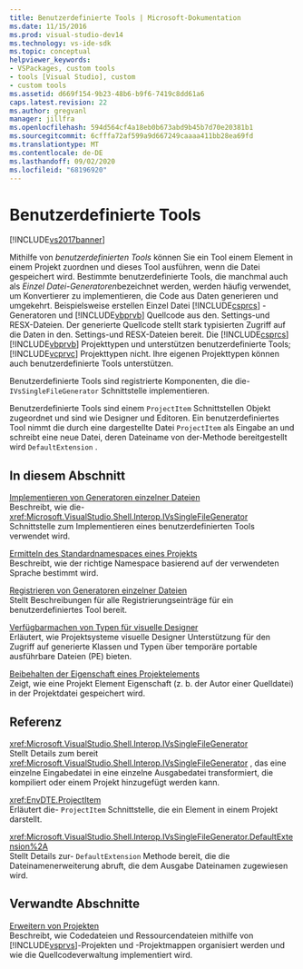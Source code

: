 ```yaml
---
title: Benutzerdefinierte Tools | Microsoft-Dokumentation
ms.date: 11/15/2016
ms.prod: visual-studio-dev14
ms.technology: vs-ide-sdk
ms.topic: conceptual
helpviewer_keywords:
- VSPackages, custom tools
- tools [Visual Studio], custom
- custom tools
ms.assetid: d669f154-9b23-48b6-b9f6-7419c8dd61a6
caps.latest.revision: 22
ms.author: gregvanl
manager: jillfra
ms.openlocfilehash: 594d564cf4a18eb0b673abd9b45b7d70e20381b1
ms.sourcegitcommit: 6cfffa72af599a9d667249caaaa411bb28ea69fd
ms.translationtype: MT
ms.contentlocale: de-DE
ms.lasthandoff: 09/02/2020
ms.locfileid: "68196920"
---
```

# <a name="custom-tools"></a>Benutzerdefinierte Tools
[!INCLUDE[vs2017banner](../../includes/vs2017banner.md)]

Mithilfe von *benutzerdefinierten Tools* können Sie ein Tool einem Element in einem Projekt zuordnen und dieses Tool ausführen, wenn die Datei gespeichert wird. Bestimmte benutzerdefinierte Tools, die manchmal auch als *Einzel Datei-Generatoren*bezeichnet werden, werden häufig verwendet, um Konvertierer zu implementieren, die Code aus Daten generieren und umgekehrt. Beispielsweise erstellen Einzel Datei [!INCLUDE[csprcs](../../includes/csprcs-md.md)] -Generatoren und [!INCLUDE[vbprvb](../../includes/vbprvb-md.md)] Quellcode aus den. Settings-und RESX-Dateien. Der generierte Quellcode stellt stark typisierten Zugriff auf die Daten in den. Settings-und RESX-Dateien bereit. Die [!INCLUDE[csprcs](../../includes/csprcs-md.md)] [!INCLUDE[vbprvb](../../includes/vbprvb-md.md)] Projekttypen und unterstützen benutzerdefinierte Tools; [!INCLUDE[vcprvc](../../includes/vcprvc-md.md)] Projekttypen nicht. Ihre eigenen Projekttypen können auch benutzerdefinierte Tools unterstützen.  
  
 Benutzerdefinierte Tools sind registrierte Komponenten, die die- `IVsSingleFileGenerator` Schnittstelle implementieren.  
  
 Benutzerdefinierte Tools sind einem `ProjectItem` Schnittstellen Objekt zugeordnet und sind wie Designer und Editoren. Ein benutzerdefiniertes Tool nimmt die durch eine dargestellte Datei `ProjectItem` als Eingabe an und schreibt eine neue Datei, deren Dateiname von der-Methode bereitgestellt wird `DefaultExtension` .  
  
## <a name="in-this-section"></a>In diesem Abschnitt  
 [Implementieren von Generatoren einzelner Dateien](../../extensibility/internals/implementing-single-file-generators.md)  
 Beschreibt, wie die- <xref:Microsoft.VisualStudio.Shell.Interop.IVsSingleFileGenerator> Schnittstelle zum Implementieren eines benutzerdefinierten Tools verwendet wird.  
  
 [Ermitteln des Standardnamespaces eines Projekts](../../misc/determining-the-default-namespace-of-a-project.md)  
 Beschreibt, wie der richtige Namespace basierend auf der verwendeten Sprache bestimmt wird.  
  
 [Registrieren von Generatoren einzelner Dateien](../../extensibility/internals/registering-single-file-generators.md)  
 Stellt Beschreibungen für alle Registrierungseinträge für ein benutzerdefiniertes Tool bereit.  
  
 [Verfügbarmachen von Typen für visuelle Designer](../../extensibility/internals/exposing-types-to-visual-designers.md)  
 Erläutert, wie Projektsysteme visuelle Designer Unterstützung für den Zugriff auf generierte Klassen und Typen über temporäre portable ausführbare Dateien (PE) bieten.  
  
 [Beibehalten der Eigenschaft eines Projektelements](../../extensibility/persisting-the-property-of-a-project-item.md)  
 Zeigt, wie eine Projekt Element Eigenschaft (z. b. der Autor einer Quelldatei) in der Projektdatei gespeichert wird.  
  
## <a name="reference"></a>Referenz  
 <xref:Microsoft.VisualStudio.Shell.Interop.IVsSingleFileGenerator>  
 Stellt Details zum bereit <xref:Microsoft.VisualStudio.Shell.Interop.IVsSingleFileGenerator> , das eine einzelne Eingabedatei in eine einzelne Ausgabedatei transformiert, die kompiliert oder einem Projekt hinzugefügt werden kann.  
  
 <xref:EnvDTE.ProjectItem>  
 Erläutert die- `ProjectItem` Schnittstelle, die ein Element in einem Projekt darstellt.  
  
 <xref:Microsoft.VisualStudio.Shell.Interop.IVsSingleFileGenerator.DefaultExtension%2A>  
 Stellt Details zur- `DefaultExtension` Methode bereit, die die Dateinamenerweiterung abruft, die dem Ausgabe Dateinamen zugewiesen wird.  
  
## <a name="related-sections"></a>Verwandte Abschnitte  
 [Erweitern von Projekten](../../extensibility/extending-projects.md)  
 Beschreibt, wie Codedateien und Ressourcendateien mithilfe von [!INCLUDE[vsprvs](../../includes/vsprvs-md.md)]-Projekten und -Projektmappen organisiert werden und wie die Quellcodeverwaltung implementiert wird.
